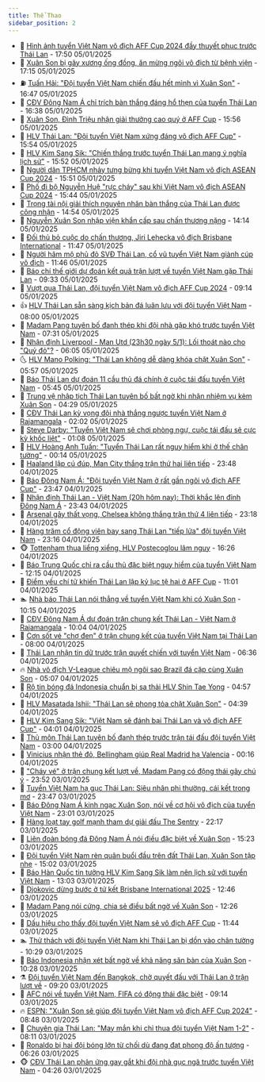 ```yaml
---
title: Thể Thao
sidebar_position: 2
---
```


<!-- dantri-the-thao:START -->
- 🎡 [Hình ảnh tuyển Việt Nam vô địch AFF Cup 2024 đầy thuyết phục trước Thái Lan](https://dantri.com.vn/the-thao/hinh-anh-tuyen-viet-nam-vo-dich-aff-cup-2024-day-thuyet-phuc-truoc-thai-lan-20250106005007174.htm) - 17:50 05/01/2025
- 💯 [Xuân Son bị gãy xương ống đồng, ăn mừng ngôi vô địch từ bệnh viện](https://dantri.com.vn/the-thao/xuan-son-bi-gay-xuong-ong-dong-an-mung-ngoi-vo-dich-tu-benh-vien-20250106001319977.htm) - 17:15 05/01/2025
- ⛽️ [Tuấn Hải: &quot;Đội tuyển Việt Nam chiến đấu hết mình vì Xuân Son&quot;](https://dantri.com.vn/the-thao/tuan-hai-doi-tuyen-viet-nam-chien-dau-het-minh-vi-xuan-son-20250105232354097.htm) - 16:47 05/01/2025
- 💃 [CĐV Đông Nam Á chỉ trích bàn thắng đáng hổ thẹn của tuyển Thái Lan](https://dantri.com.vn/the-thao/cdv-dong-nam-a-chi-trich-ban-thang-dang-ho-then-cua-tuyen-thai-lan-20250105233344929.htm) - 16:38 05/01/2025
- 🌈 [Xuân Son, Đình Triệu nhận giải thưởng cao quý ở AFF Cup](https://dantri.com.vn/the-thao/xuan-son-dinh-trieu-nhan-giai-thuong-cao-quy-o-aff-cup-20250105225627871.htm) - 15:56 05/01/2025
- 🦅 [HLV Thái Lan: &quot;Đội tuyển Việt Nam xứng đáng vô địch AFF Cup&quot;](https://dantri.com.vn/the-thao/hlv-thai-lan-doi-tuyen-viet-nam-xung-dang-vo-dich-aff-cup-20250105222205933.htm) - 15:54 05/01/2025
- 🌝 [HLV Kim Sang Sik: &quot;Chiến thắng trước tuyển Thái Lan mang ý nghĩa lịch sử&quot;](https://dantri.com.vn/the-thao/hlv-kim-sang-sik-chien-thang-truoc-tuyen-thai-lan-mang-y-nghia-lich-su-20250105221748557.htm) - 15:52 05/01/2025
- 🚀 [Người dân TPHCM nhảy tưng bừng khi tuyển Việt Nam vô địch ASEAN Cup 2024](https://dantri.com.vn/the-thao/nguoi-dan-tphcm-nhay-tung-bung-khi-tuyen-viet-nam-vo-dich-asean-cup-2024-20250105224139842.htm) - 15:51 05/01/2025
- 🎉 [Phố đi bộ Nguyễn Huệ &quot;rực cháy&quot; sau khi Việt Nam vô địch ASEAN Cup 2024](https://dantri.com.vn/the-thao/pho-di-bo-nguyen-hue-ruc-chay-sau-khi-viet-nam-vo-dich-asean-cup-2024-20250105223430662.htm) - 15:44 05/01/2025
- 📝 [Trọng tài nội giải thích nguyên nhân bàn thắng của Thái Lan được công nhận](https://dantri.com.vn/the-thao/trong-tai-noi-giai-thich-nguyen-nhan-ban-thang-cua-thai-lan-duoc-cong-nhan-20250105215204053.htm) - 14:54 05/01/2025
- 🦄 [Nguyễn Xuân Son nhập viện khẩn cấp sau chấn thương nặng](https://dantri.com.vn/the-thao/nguyen-xuan-son-nhap-vien-khan-cap-sau-chan-thuong-nang-20250105210740179.htm) - 14:14 05/01/2025
- 🎉 [Đối thủ bỏ cuộc do chấn thương, Jiri Lehecka vô địch Brisbane International](https://dantri.com.vn/the-thao/doi-thu-bo-cuoc-do-chan-thuong-jiri-lehecka-vo-dich-brisbane-international-20250105180705560.htm) - 11:47 05/01/2025
- 💼 [Người hâm mộ phủ đỏ SVĐ Thái Lan, cổ vũ tuyển Việt Nam giành cúp vô địch](https://dantri.com.vn/the-thao/nguoi-ham-mo-phu-do-svd-thai-lan-co-vu-tuyen-viet-nam-gianh-cup-vo-dich-20250105184515430.htm) - 11:46 05/01/2025
- 🤡 [Báo chí thế giới dự đoán kết quả trận lượt về tuyển Việt Nam gặp Thái Lan](https://dantri.com.vn/the-thao/bao-chi-the-gioi-du-doan-ket-qua-tran-luot-ve-tuyen-viet-nam-gap-thai-lan-20250105130352469.htm) - 09:33 05/01/2025
- 🦆 [Vượt qua Thái Lan, đội tuyển Việt Nam vô địch AFF Cup 2024](https://dantri.com.vn/the-thao/vuot-qua-thai-lan-doi-tuyen-viet-nam-vo-dich-aff-cup-2024-20250105131102154.htm) - 09:14 05/01/2025
- 👍 [HLV Thái Lan sẵn sàng kịch bản đá luân lưu với đội tuyển Việt Nam](https://dantri.com.vn/the-thao/hlv-thai-lan-san-sang-kich-ban-da-luan-luu-voi-doi-tuyen-viet-nam-20250105131905785.htm) - 08:00 05/01/2025
- 💼 [Madam Pang tuyên bố đanh thép khi đội nhà gặp khó trước tuyển Việt Nam](https://dantri.com.vn/the-thao/madam-pang-tuyen-bo-danh-thep-khi-doi-nha-gap-kho-truoc-tuyen-viet-nam-20250105143118656.htm) - 07:31 05/01/2025
- 🦒 [Nhận định Liverpool - Man Utd &lpar;23h30 ngày 5/1&rpar;: Lối thoát nào cho &quot;Quỷ đỏ&quot;?](https://dantri.com.vn/the-thao/nhan-dinh-liverpool-man-utd-23h30-ngay-51-loi-thoat-nao-cho-quy-do-20250105090909064.htm) - 06:05 05/01/2025
- 🌜 [HLV Mano Polking: &quot;Thái Lan không dễ dàng khóa chặt Xuân Son&quot;](https://dantri.com.vn/the-thao/hlv-mano-polking-thai-lan-khong-de-dang-khoa-chat-xuan-son-20250105124440661.htm) - 05:57 05/01/2025
- 🦆 [Báo Thái Lan dự đoán 11 cầu thủ đá chính ở cuộc tái đấu tuyển Việt Nam](https://dantri.com.vn/the-thao/bao-thai-lan-du-doan-11-cau-thu-da-chinh-o-cuoc-tai-dau-tuyen-viet-nam-20250105115341466.htm) - 05:45 05/01/2025
- 💪 [Trung vệ nhập tịch Thái Lan tuyên bố bất ngờ khi nhận nhiệm vụ kèm Xuân Son](https://dantri.com.vn/the-thao/trung-ve-nhap-tich-thai-lan-tuyen-bo-bat-ngo-khi-nhan-nhiem-vu-kem-xuan-son-20250105112949805.htm) - 04:29 05/01/2025
- 🧠 [CĐV Thái Lan kỳ vọng đội nhà thắng ngược tuyển Việt Nam ở Rajamangala](https://dantri.com.vn/the-thao/cdv-thai-lan-ky-vong-doi-nha-thang-nguoc-tuyen-viet-nam-o-rajamangala-20250105080142579.htm) - 02:02 05/01/2025
- 🦄 [Steve Darby: &quot;Tuyển Việt Nam sẽ chơi phòng ngự, cuộc tái đấu sẽ cực kỳ khốc liệt&quot;](https://dantri.com.vn/the-thao/steve-darby-tuyen-viet-nam-se-choi-phong-ngu-cuoc-tai-dau-se-cuc-ky-khoc-liet-20250104120729617.htm) - 01:08 05/01/2025
- 🥸 [HLV Hoàng Anh Tuấn: &quot;Tuyển Thái Lan rất nguy hiểm khi ở thế chân tường&quot;](https://dantri.com.vn/the-thao/hlv-hoang-anh-tuan-tuyen-thai-lan-rat-nguy-hiem-khi-o-the-chan-tuong-20250105014714198.htm) - 00:14 05/01/2025
- 🤠 [Haaland lập cú đúp, Man City thắng trận thứ hai liên tiếp](https://dantri.com.vn/the-thao/haaland-lap-cu-dup-man-city-thang-tran-thu-hai-lien-tiep-20250105063852287.htm) - 23:48 04/01/2025
- 👺 [Báo Đông Nam Á: &quot;Đội tuyển Việt Nam ở rất gần ngôi vô địch AFF Cup&quot;](https://dantri.com.vn/the-thao/bao-dong-nam-a-doi-tuyen-viet-nam-o-rat-gan-ngoi-vo-dich-aff-cup-20250104184045280.htm) - 23:47 04/01/2025
- 📝 [Nhận định Thái Lan - Việt Nam &lpar;20h hôm nay&rpar;: Thời khắc lên đỉnh Đông Nam Á](https://dantri.com.vn/the-thao/nhan-dinh-thai-lan-viet-nam-20h-hom-nay-thoi-khac-len-dinh-dong-nam-a-20250105000829712.htm) - 23:43 04/01/2025
- 🦆 [Arsenal gây thất vọng, Chelsea không thắng trận thứ 4 liên tiếp](https://dantri.com.vn/the-thao/arsenal-gay-that-vong-chelsea-khong-thang-tran-thu-4-lien-tiep-20250105061724014.htm) - 23:18 04/01/2025
- 🥳 [Hàng trăm cổ động viên bay sang Thái Lan &quot;tiếp lửa&quot; đội tuyển Việt Nam](https://dantri.com.vn/the-thao/hang-tram-co-dong-vien-bay-sang-thai-lan-tiep-lua-doi-tuyen-viet-nam-20250105060915970.htm) - 23:16 04/01/2025
- 🐵 [Tottenham thua liểng xiểng, HLV Postecoglou lâm nguy](https://dantri.com.vn/the-thao/tottenham-thua-lieng-xieng-hlv-postecoglou-lam-nguy-20250104232556038.htm) - 16:26 04/01/2025
- 🤩 [Báo Trung Quốc chỉ ra cầu thủ đặc biệt nguy hiểm của tuyển Việt Nam](https://dantri.com.vn/the-thao/bao-trung-quoc-chi-ra-cau-thu-dac-biet-nguy-hiem-cua-tuyen-viet-nam-20250104183857577.htm) - 12:15 04/01/2025
- 🤠 [Điểm yếu chí tử khiến Thái Lan lập kỷ lục tệ hại ở AFF Cup](https://dantri.com.vn/the-thao/diem-yeu-chi-tu-khien-thai-lan-lap-ky-luc-te-hai-o-aff-cup-20250104175231991.htm) - 11:01 04/01/2025
- 🏊 [Nhà báo Thái Lan nói thẳng về tuyển Việt Nam khi có Xuân Son](https://dantri.com.vn/the-thao/nha-bao-thai-lan-noi-thang-ve-tuyen-viet-nam-khi-co-xuan-son-20250104170429386.htm) - 10:15 04/01/2025
- 🗽 [CĐV Đông Nam Á dự đoán trận chung kết Thái Lan - Việt Nam ở Rajamangala](https://dantri.com.vn/the-thao/cdv-dong-nam-a-du-doan-tran-chung-ket-thai-lan-viet-nam-o-rajamangala-20250104141659371.htm) - 10:04 04/01/2025
- 🚀 [Cơn sốt vé &quot;chợ đen&quot; ở trận chung kết của tuyển Việt Nam tại Thái Lan](https://dantri.com.vn/the-thao/con-sot-ve-cho-den-o-tran-chung-ket-cua-tuyen-viet-nam-tai-thai-lan-20250104123738405.htm) - 08:00 04/01/2025
- 🎉 [Thái Lan nhận tin dữ trước trận quyết chiến với tuyển Việt Nam](https://dantri.com.vn/the-thao/thai-lan-nhan-tin-du-truoc-tran-quyet-chien-voi-tuyen-viet-nam-20250104133615732.htm) - 06:36 04/01/2025
- 🔥 [Nhà vô địch V-League chiêu mộ ngôi sao Brazil đá cặp cùng Xuân Son](https://dantri.com.vn/the-thao/nha-vo-dich-v-league-chieu-mo-ngoi-sao-brazil-da-cap-cung-xuan-son-20250104180847332.htm) - 05:07 04/01/2025
- 🎉 [Rộ tin bóng đá Indonesia chuẩn bị sa thải HLV Shin Tae Yong](https://dantri.com.vn/the-thao/ro-tin-bong-da-indonesia-chuan-bi-sa-thai-hlv-shin-tae-yong-20250104114428351.htm) - 04:57 04/01/2025
- 🎡 [HLV Masatada Ishii: &quot;Thái Lan sẽ phong tỏa chặt Xuân Son&quot;](https://dantri.com.vn/the-thao/hlv-masatada-ishii-thai-lan-se-phong-toa-chat-xuan-son-20250104113934455.htm) - 04:39 04/01/2025
- 🐻 [HLV Kim Sang Sik: &quot;Việt Nam sẽ đánh bại Thái Lan và vô địch AFF Cup&quot;](https://dantri.com.vn/the-thao/hlv-kim-sang-sik-viet-nam-se-danh-bai-thai-lan-va-vo-dich-aff-cup-20250104110059240.htm) - 04:01 04/01/2025
- 🌊 [Thủ môn Thái Lan tuyên bố đanh thép trước trận tái đấu đội tuyển Việt Nam](https://dantri.com.vn/the-thao/thu-mon-thai-lan-tuyen-bo-danh-thep-truoc-tran-tai-dau-doi-tuyen-viet-nam-20250103233751220.htm) - 03:00 04/01/2025
- 💃 [Vinicius nhận thẻ đỏ, Bellingham giúp Real Madrid hạ Valencia](https://dantri.com.vn/the-thao/vinicius-nhan-the-do-bellingham-giup-real-madrid-ha-valencia-20250104071537055.htm) - 00:16 04/01/2025
- 🤔 [&quot;Cháy vé&quot; ở trận chung kết lượt về, Madam Pang có động thái gây chú ý](https://dantri.com.vn/the-thao/chay-ve-o-tran-chung-ket-luot-ve-madam-pang-co-dong-thai-gay-chu-y-20250104003209018.htm) - 23:52 03/01/2025
- 🤭 [Tuyển Việt Nam hạ gục Thái Lan: Siêu nhân phi thường, cái kết trong mơ](https://dantri.com.vn/the-thao/tuyen-viet-nam-ha-guc-thai-lan-sieu-nhan-phi-thuong-cai-ket-trong-mo-20250104030028185.htm) - 23:47 03/01/2025
- 👹 [Báo Đông Nam Á kinh ngạc Xuân Son, nói về cơ hội vô địch của tuyển Việt Nam](https://dantri.com.vn/the-thao/bao-dong-nam-a-kinh-ngac-xuan-son-noi-ve-co-hoi-vo-dich-cua-tuyen-viet-nam-20250104010938079.htm) - 23:01 03/01/2025
- 🗽 [Hàng loạt tay golf mạnh tham dự giải đấu The Sentry](https://dantri.com.vn/the-thao/hang-loat-tay-golf-manh-tham-du-giai-dau-the-sentry-20250103230657308.htm) - 22:17 03/01/2025
- 🥳 [Liên đoàn bóng đá Đông Nam Á nói điều đặc biệt về Xuân Son](https://dantri.com.vn/the-thao/lien-doan-bong-da-dong-nam-a-noi-dieu-dac-biet-ve-xuan-son-20250103213928749.htm) - 15:23 03/01/2025
- 💃 [Đội tuyển Việt Nam rèn quân buổi đầu trên đất Thái Lan, Xuân Son tập nhẹ](https://dantri.com.vn/the-thao/doi-tuyen-viet-nam-ren-quan-buoi-dau-tren-dat-thai-lan-xuan-son-tap-nhe-20250103222025250.htm) - 15:02 03/01/2025
- 🧰 [Báo Hàn Quốc tin tưởng HLV Kim Sang Sik làm nên lịch sử với tuyển Việt Nam](https://dantri.com.vn/the-thao/bao-han-quoc-tin-tuong-hlv-kim-sang-sik-lam-nen-lich-su-voi-tuyen-viet-nam-20250103110112307.htm) - 13:03 03/01/2025
- 💪 [Djokovic dừng bước ở tứ kết Brisbane International 2025](https://dantri.com.vn/the-thao/djokovic-dung-buoc-o-tu-ket-brisbane-international-2025-20250103194517809.htm) - 12:46 03/01/2025
- 🚀 [Madam Pang nói cứng, chia sẻ điều bất ngờ về Xuân Son](https://dantri.com.vn/the-thao/madam-pang-noi-cung-chia-se-dieu-bat-ngo-ve-xuan-son-20250103174132526.htm) - 12:26 03/01/2025
- 🤠 [Dấu hiệu cho thấy đội tuyển Việt Nam sẽ vô địch AFF Cup](https://dantri.com.vn/the-thao/dau-hieu-cho-thay-doi-tuyen-viet-nam-se-vo-dich-aff-cup-20250103184435791.htm) - 11:44 03/01/2025
- 🏊 [Thử thách với đội tuyển Việt Nam khi Thái Lan bị dồn vào chân tường](https://dantri.com.vn/the-thao/thu-thach-voi-doi-tuyen-viet-nam-khi-thai-lan-bi-don-vao-chan-tuong-20250103124624413.htm) - 10:29 03/01/2025
- 🦄 [Báo Indonesia nhận xét bất ngờ về khả năng săn bàn của Xuân Son](https://dantri.com.vn/the-thao/bao-indonesia-nhan-xet-bat-ngo-ve-kha-nang-san-ban-cua-xuan-son-20250103154713139.htm) - 10:28 03/01/2025
- ⚗️ [Đội tuyển Việt Nam đến Bangkok, chờ quyết đấu với Thái Lan ở trận lượt về](https://dantri.com.vn/the-thao/doi-tuyen-viet-nam-den-bangkok-cho-quyet-dau-voi-thai-lan-o-tran-luot-ve-20250103160938071.htm) - 09:20 03/01/2025
- 🥷 [AFC nói về tuyển Việt Nam, FIFA có động thái đặc biệt](https://dantri.com.vn/the-thao/afc-noi-ve-tuyen-viet-nam-fifa-co-dong-thai-dac-biet-20250103145137819.htm) - 09:14 03/01/2025
- 🔥 [ESPN: &quot;Xuân Son sẽ giúp đội tuyển Việt Nam vô địch AFF Cup 2024&quot;](https://dantri.com.vn/the-thao/espn-xuan-son-se-giup-doi-tuyen-viet-nam-vo-dich-aff-cup-2024-20250103132154736.htm) - 08:48 03/01/2025
- 🦅 [Chuyên gia Thái Lan: &quot;May mắn khi chỉ thua đội tuyển Việt Nam 1-2&quot;](https://dantri.com.vn/the-thao/chuyen-gia-thai-lan-may-man-khi-chi-thua-doi-tuyen-viet-nam-1-2-20250103120404533.htm) - 08:11 03/01/2025
- 🌝 [Ronaldo bị hai đội bóng lớn từ chối dù đang đạt phong độ ấn tượng](https://dantri.com.vn/the-thao/ronaldo-bi-hai-doi-bong-lon-tu-choi-du-dang-dat-phong-do-an-tuong-20250103112841726.htm) - 06:26 03/01/2025
- 🐵 [CĐV Thái Lan phản ứng gay gắt khi đội nhà gục ngã trước tuyển Việt Nam](https://dantri.com.vn/the-thao/cdv-thai-lan-phan-ung-gay-gat-khi-doi-nha-guc-nga-truoc-tuyen-viet-nam-20250103112630373.htm) - 04:26 03/01/2025<!-- dantri-the-thao:END -->
